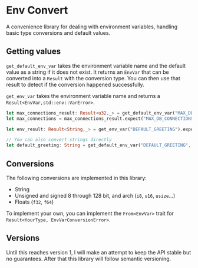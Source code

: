 # Env Convert

A convenience library for dealing with environment variables, handling basic type conversions and default values.

## Getting values

`get_default_env_var` takes the environment variable name and the default value as a string if it does not exist. 
It returns an `EnvVar` that can be converted into a `Result` with the conversion type. You can then use that
result to detect if the conversion happened successfully. 

`get_env_var` takes the environment variable name and returns a `Result<EnvVar,std::env::VarError>`.

```rust
let max_connections_result: Result<u32,_> = get_default_env_var("MAX_DB_CONNECTIONS", "5").into();
let max_connections = max_connections_result.expect("MAX_DB_CONNECTIONS must be an integer");

let env_result: Result<String,_> = get_env_var("DEFAULT_GREETING").expect("DEFAULT_GREETING is required").into();

// You can also convert strings directly
let default_greeting: String = get_default_env_var("DEFAULT_GREETING", "hello").into();
```

## Conversions

The following conversions are implemented in this library: 

* String
* Unsigned and signed 8 through 128 bit, and arch (`i8`, `u16`, `usize`...)
* Floats (`f32`, `f64`)

To implement your own, you can implement the `From<EnvVar>` trait for `Result<YourType, EnvVarConversionError>`. 


## Versions

Until this reaches version 1, I will make an attempt to keep the API stable but no guarantees. After that this 
library will follow semantic versioning.